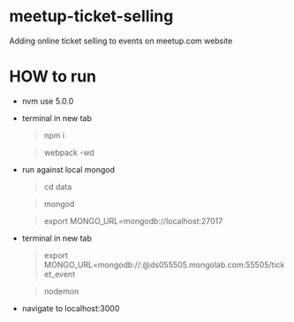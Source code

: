 # meetup-ticket-selling
Adding online ticket selling to events on meetup.com website

# HOW to run
- nvm use 5.0.0

- terminal in new tab

    > npm i

    > webpack -wd

- run against local mongod
	
	> cd data

	> mongod

	> export MONGO_URL=mongodb://localhost:27017

- terminal in new tab

    > export MONGO_URL=mongodb://<dbuser>:<dbpassword>@ds055505.mongolab.com:55505/ticket_event
    
    > nodemon
    
- navigate to localhost:3000